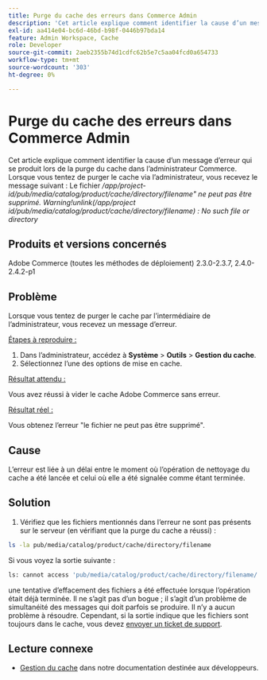 ```yaml
---
title: Purge du cache des erreurs dans Commerce Admin
description: 'Cet article explique comment identifier la cause d’un message d’erreur qui se produit lors de la purge du cache dans l’administrateur Commerce. Lorsque vous tentez de purger le cache via l’administrateur, vous recevez le message suivant :'
exl-id: aa414e04-bc6d-46bd-b98f-0446b97bda14
feature: Admin Workspace, Cache
role: Developer
source-git-commit: 2aeb2355b74d1cdfc62b5e7c5aa04fcd0a654733
workflow-type: tm+mt
source-wordcount: '303'
ht-degree: 0%

---
```


# Purge du cache des erreurs dans Commerce Admin

Cet article explique comment identifier la cause d’un message d’erreur qui se produit lors de la purge du cache dans l’administrateur Commerce. Lorsque vous tentez de purger le cache via l’administrateur, vous recevez le message suivant :
Le fichier */app/project-id/pub/media/catalog/product/cache/directory/filename&quot; ne peut pas être supprimé. Warning!unlink(/app/project id/pub/media/catalog/product/cache/directory/filename) : No such file or directory*

## Produits et versions concernés

Adobe Commerce (toutes les méthodes de déploiement) 2.3.0-2.3.7, 2.4.0-2.4.2-p1

## Problème

Lorsque vous tentez de purger le cache par l’intermédiaire de l’administrateur, vous recevez un message d’erreur.

<u>Étapes à reproduire :</u>

1. Dans l’administrateur, accédez à **Système** > **Outils** > **Gestion du cache**.
1. Sélectionnez l’une des options de mise en cache.

<u>Résultat attendu :</u>

Vous avez réussi à vider le cache Adobe Commerce sans erreur.

<u>Résultat réel :</u>

Vous obtenez l’erreur &quot;le fichier ne peut pas être supprimé&quot;.

## Cause

L’erreur est liée à un délai entre le moment où l’opération de nettoyage du cache a été lancée et celui où elle a été signalée comme étant terminée.

## Solution

1. Vérifiez que les fichiers mentionnés dans l’erreur ne sont pas présents sur le serveur (en vérifiant que la purge du cache a réussi) :

```bash
ls -la pub/media/catalog/product/cache/directory/filename
```

Si vous voyez la sortie suivante :

```bash
ls: cannot access 'pub/media/catalog/product/cache/directory/filename/': No such file or directory
```

une tentative d’effacement des fichiers a été effectuée lorsque l’opération était déjà terminée. Il ne s’agit pas d’un bogue ; il s’agit d’un problème de simultanéité des messages qui doit parfois se produire. Il n’y a aucun problème à résoudre.
Cependant, si la sortie indique que les fichiers sont toujours dans le cache, vous devez [envoyer un ticket de support](/help/help-center-guide/help-center/magento-help-center-user-guide.md#submit-ticket).

## Lecture connexe

* [Gestion du cache](https://experienceleague.adobe.com/en/docs/commerce-admin/systems/tools/cache-management) dans notre documentation destinée aux développeurs.
